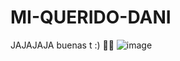 # MI-QUERIDO-DANI
JAJAJAJA
buenas t
:)
👀😂
![image](https://user-images.githubusercontent.com/88638062/128760160-a6182137-3d5a-47ec-8682-fe9549b761e6.png)
